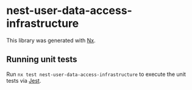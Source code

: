 # nest-user-data-access-infrastructure

This library was generated with [Nx](https://nx.dev).

## Running unit tests

Run `nx test nest-user-data-access-infrastructure` to execute the unit tests via [Jest](https://jestjs.io).
